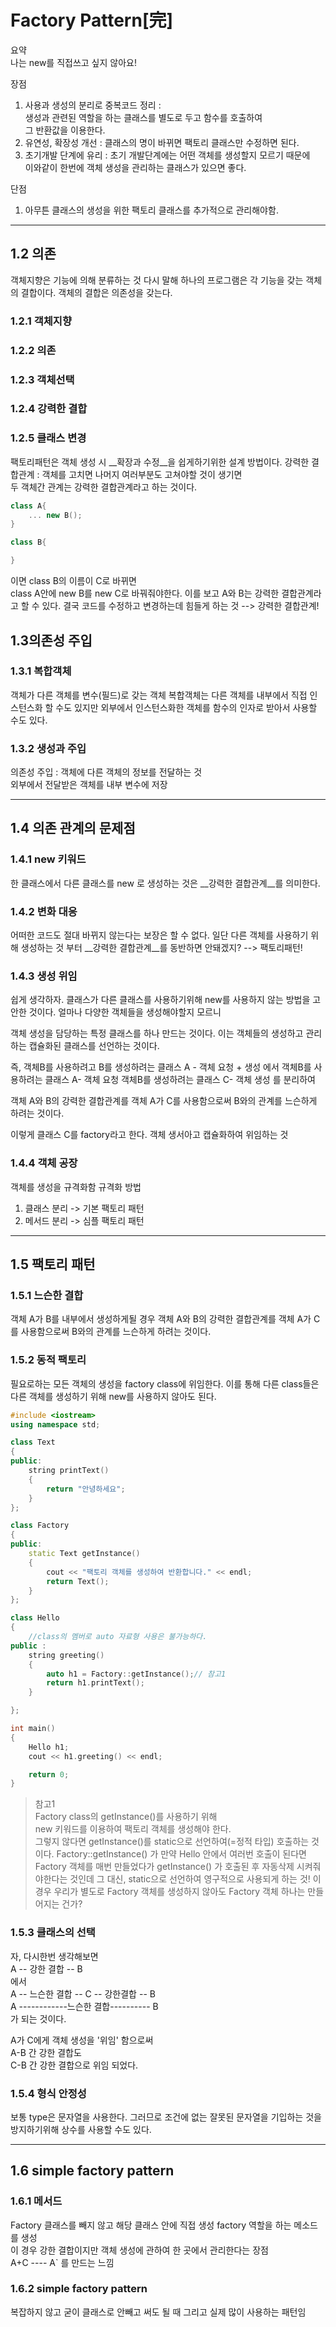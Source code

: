 
# Factory Pattern[完]
요약  
나는 new를 직접쓰고 싶지 않아요!

장점
1) 사용과 생성의 분리로 중복코드 정리 :  
생성과 관련된 역할을 하는 클래스를 별도로 두고 함수를 호출하여  
그 반환값을 이용한다.
2) 유연성, 확장성 개선 : 클래스의 명이 바뀌면 팩토리 클래스만 수정하면 된다.
3) 초기개발 단계에 유리 : 초기 개발단계에는 어떤 객체를 생성할지 모르기 때문에  
이와같이 한번에 객체 생성을 관리하는 클래스가 있으면 좋다.

단점
1) 아무튼 클래스의 생성을 위한 팩토리 클래스를 추가적으로 관리해야함.

-----------------------------------

## 1.2 의존
객체지향은 기능에 의해 분류하는 것
다시 말해 하나의 프로그램은 각 기능을 갖는 객체의 결합이다.
객체의 결합은 의존성을 갖는다.

### 1.2.1 객체지향  
### 1.2.2 의존  
### 1.2.3 객체선택  
### 1.2.4 강력한 결합  
### 1.2.5 클래스 변경  
팩토리패턴은 객체 생성 시 __확장과 수정__을 쉽게하기위한 설계 방법이다.
강력한 결합관계 : 객체를 고치면 나머지 여러부분도 고쳐야할 것이 생기면  
두 객체간 관계는 강력한 결합관계라고 하는 것이다.

```cpp
class A{
    ... new B();
}

class B{

}
```
이면 class B의 이름이 C로 바뀌면  
class A안에 new B를 new C로 바꿔줘야한다.
이를 보고 A와 B는 강력한 결합관계라고 할 수 있다.
결국 코드를 수정하고 변경하는데 힘들게 하는 것 --> 강력한 결합관계!


## 1.3의존성 주입

### 1.3.1 복합객체
객체가 다른 객체를 변수(필드)로 갖는 객체
복합객체는 다른 객체를 내부에서 직접 인스턴스화 할 수도 있지만
외부에서 인스턴스화한 객체를 함수의 인자로 받아서 사용할 수도 있다.

### 1.3.2 생성과 주입
의존성 주입 : 객체에 다른 객체의 정보를 전달하는 것  
외부에서 전달받은 객체를 내부 변수에 저장

-----------------------------------


## 1.4 의존 관계의 문제점

### 1.4.1 new 키워드
한 클래스에서 다른 클래스를 new 로 생성하는 것은 __강력한 결합관계__를 의미한다.

### 1.4.2 변화 대응
어떠한 코드도 절대 바뀌지 않는다는 보장은 할 수 없다.
일단 다른 객체를 사용하기 위해 생성하는 것 부터 __강력한 결합관계__를 동반하면 안돼겠지? --> 팩토리패턴!

### 1.4.3 생성 위임
쉽게 생각하자.
클래스가 다른 클래스를 사용하기위해 new를 사용하지 않는 방법을 고안한 것이다.
얼마나 다양한 객체들을 생성해야할지 모르니

객체 생성을 담당하는 특정 클래스를 하나 만드는 것이다. 이는 객체들의 생성하고 관리하는 캡슐화된 클래스를 선언하는 것이다.

즉,
객체B를 사용하려고 B를 생성하려는 클래스 A - 객체 요청 + 생성
에서
객체B를 사용하려는 클래스 A- 객체 요청
객체B를 생성하려는 클래스 C- 객체 생성
를 분리하여 

객체 A와 B의 강력한 결합관계를
객체 A가 C를 사용함으로써 B와의 관계를 느슨하게 하려는 것이다.

이렇게 클래스 C를 factory라고 한다.
객체 생서아고 캡슐화하여 위임하는 것

### 1.4.4 객체 공장
객체를 생성을 규격화함
규격화 방법
1) 클래스 분리 -> 기본 팩토리 패턴
2) 메서드 분리 -> 심플 팩토리 패턴


-----------------------------------

## 1.5 팩토리 패턴

### 1.5.1 느슨한 결합
객체 A가 B를 내부에서 생성하게될 경우
객체 A와 B의 강력한 결합관계를
객체 A가 C를 사용함으로써 B와의 관계를 느슨하게 하려는 것이다.

### 1.5.2 동적 팩토리
필요로하는 모든 객체의 생성을 factory class에 위임한다.
이를 통해 다른 class들은 다른 객체를 생성하기 위해 new를 사용하지 않아도 된다.

```cpp
#include <iostream>
using namespace std;

class Text
{
public:
    string printText()
    {
        return "안녕하세요";
    }
};

class Factory
{
public:
    static Text getInstance()
    {
        cout << "팩토리 객체를 생성하여 반환합니다." << endl;
        return Text();
    }
};

class Hello
{
    //class의 멤버로 auto 자료형 사용은 불가능하다.
public :
    string greeting()
    {
        auto h1 = Factory::getInstance();// 참고1
        return h1.printText();
    }

};

int main()
{
    Hello h1;
    cout << h1.greeting() << endl;

    return 0;
}
```
> 참고1  
Factory class의 getInstance()를 사용하기 위해  
new 키워드를 이용하여 팩토리 객체를 생성해야 한다.  
그렇지 않다면 getInstance()를 static으로 선언하여(=정적 타입) 호출하는 것이다.
Factory::getInstance() 가 만약 Hello 안에서 여러번 호출이 된다면  
Factory 객체를 매번 만들었다가 getInstance() 가 호출된 후 자동삭제 시켜줘야한다는 것인데
그 대신, static으로 선언하여 영구적으로 사용되게 하는 것!
이 경우 우리가 별도로 Factory 객체를 생성하지 않아도 Factory 객체 하나는 만들어지는 건가? 

### 1.5.3 클래스의 선택
자, 다시한번 생각해보면  
A -- 강한 결합 -- B  
에서  
A -- 느슨한 결합 -- C -- 강한결합 -- B  
A ------------느슨한 결합---------- B  
가 되는 것이다.  

A가 C에게 객체 생성을 '위임' 함으로써  
A-B 간 강한 결합도  
C-B 간 강한 결합으로 위임 되었다. 

### 1.5.4 형식 안정성
보통 type은 문자열을 사용한다.
그러므로 조건에 없는 잘못된 문자열을 기입하는 것을 방지하기위해 상수를 사용할 수도 있다.

-----------------------------------

## 1.6 simple factory pattern

### 1.6.1 메서드
Factory 클래스를 빼지 않고 해당 클래스 안에 직접 생성 factory 역할을 하는 메소드를 생성  
이 경우 강한 결합이지만 객체 생성에 관하여 한 곳에서 관리한다는 장점  
A+C ---- A` 를 만드는 느낌  

### 1.6.2 simple factory pattern
복잡하지 않고 굳이 클래스로 안빼고 써도 될 때
그리고 실제 많이 사용하는 패턴임

